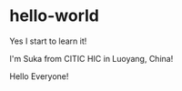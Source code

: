 # hello-world
Yes I start to learn it!

I'm Suka from CITIC HIC in Luoyang, China!

Hello Everyone!
